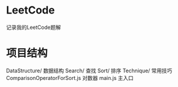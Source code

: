 # LeetCode
记录我的LeetCode题解

# 项目结构
DataStructure/  数据结构
Search/         查找
Sort/           排序
Technique/      常用技巧
ComparisonOperatorForSort.js    对数器
main.js         主入口